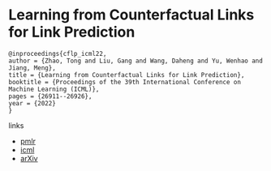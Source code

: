 # Learning from Counterfactual Links for Link Prediction

```
@inproceedings{cflp_icml22,
author = {Zhao, Tong and Liu, Gang and Wang, Daheng and Yu, Wenhao and Jiang, Meng},
title = {Learning from Counterfactual Links for Link Prediction},
booktitle = {Proceedings of the 39th International Conference on Machine Learning (ICML)},
pages = {26911--26926},
year = {2022}
}
```

links
 - [pmlr](https://proceedings.mlr.press/v162/zhao22e.html)
- [icml](https://icml.cc/Conferences/2022/Schedule?showEvent=16774)
- [arXiv](https://arxiv.org/abs/2106.02172)

